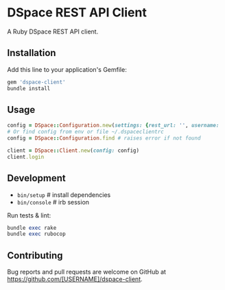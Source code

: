 # DSpace REST API Client

A Ruby DSpace REST API client.

## Installation

Add this line to your application's Gemfile:

```ruby
gem 'dspace-client'
bundle install
```

## Usage

```ruby
config = DSpace::Configuration.new(settings: {rest_url: '', username: '', password: ''})
# Or find config from env or file ~/.dspaceclientrc
config = DSpace::Configuration.find # raises error if not found

client = DSpace::Client.new(config: config)
client.login
```

## Development

- `bin/setup` # install dependencies
- `bin/console` # irb session

Run tests & lint:

```ruby
bundle exec rake
bundle exec rubocop
```

## Contributing

Bug reports and pull requests are welcome on GitHub at https://github.com/[USERNAME]/dspace-client.
